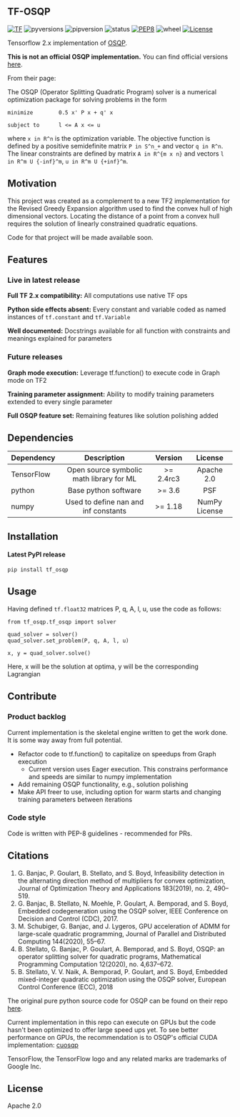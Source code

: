 ## TF-OSQP

[![TF](https://aleen42.github.io/badges/src/tensorflow.svg)](https://www.tensorflow.org/) ![pyversions](https://img.shields.io/pypi/pyversions/tf-osqp) ![pipversion](https://img.shields.io/pypi/v/tf-osqp) ![status](https://img.shields.io/pypi/status/tf-osqp) [![PEP8](https://img.shields.io/badge/code%20style-pep8-orange.svg)](https://www.python.org/dev/peps/pep-0008/) ![wheel](https://img.shields.io/pypi/format/tf-osqp) [![License](https://img.shields.io/badge/License-Apache%202.0-blue.svg)](https://opensource.org/licenses/Apache-2.0)


Tensorflow 2.x implementation of [OSQP](https://osqp.org/).  

**This is not an official OSQP implementation.** You can find official versions [here](https://github.com/oxfordcontrol/osqp).

From their page: 

The OSQP (Operator Splitting Quadratic Program) solver is a numerical
optimization package for solving problems in the form

    minimize        0.5 x' P x + q' x

    subject to      l <= A x <= u

where ``x in R^n`` is the optimization variable. The objective function
is defined by a positive semidefinite matrix ``P in S^n_+`` and vector
``q in R^n``. The linear constraints are defined by matrix
``A in R^{m x n}`` and vectors ``l in R^m U {-inf}^m``,
``u in R^m U {+inf}^m``.



## Motivation
This project was created as a complement to a new TF2 implementation for the Revised Greedy Expansion algorithm used to find the convex hull of high dimensional vectors. Locating the distance of a point from a convex hull requires the solution of linearly constrained quadratic equations.

Code for that project will be made available soon.


## Features

### Live in latest release
**Full TF 2.x compatibility:** All computations use native TF ops

**Python side effects absent:** Every constant and variable coded as named instances of ```tf.constant``` and ```tf.Variable```

**Well documented:** Docstrings available for all function with constraints and meanings explained for parameters

### Future releases
**Graph mode execution:** Leverage tf.function() to execute code in Graph mode on TF2

**Training parameter assignment:** Ability to modify training parameters extended to every single parameter

**Full OSQP feature set:** Remaining features like solution polishing added


## Dependencies

| Dependency   | Description | Version   | License
| ------------- |:-------------:| :----:|:---:|
| TensorFlow  | Open source symbolic math library for ML    | >= 2.4rc3 | Apache 2.0 
| python      | Base python software | >= 3.6      | PSF
| numpy | Used to define nan and inf constants | >= 1.18      | NumPy License


## Installation

#### Latest PyPI release

	pip install tf_osqp


## Usage

Having defined ```tf.float32``` matrices P, q, A, l, u, use the code as follows:

	from tf_osqp.tf_osqp import solver
	
    quad_solver = solver()
    quad_solver.set_problem(P, q, A, l, u)
    
    x, y = quad_solver.solve()

Here, x will be the solution at optima, y will be the corresponding Lagrangian


## Contribute

### Product backlog
Current implementation is the skeletal engine written to get the work done. It is some way away from full potential.  
- Refactor code to tf.function() to capitalize on speedups from Graph execution
	- Current version uses Eager execution. This constrains performance and speeds are similar to numpy implementation   
- Add remaining OSQP functionality, e.g., solution polishing
- Make API freer to use, including option for warm starts and changing training parameters between iterations

### Code style

Code is written with PEP-8 guidelines - recommended for PRs.

## Citations

1. G. Banjac, P. Goulart, B. Stellato, and S. Boyd, Infeasibility detection in the alternating direction method of multipliers for convex optimization, Journal of Optimization Theory and Applications 183(2019), no. 2, 490–519. 
2. G. Banjac, B. Stellato, N. Moehle, P. Goulart, A. Bemporad, and S. Boyd, Embedded codegeneration using the OSQP solver, IEEE Conference on Decision and Control (CDC), 2017. 
3. M. Schubiger, G. Banjac, and J. Lygeros, GPU acceleration of ADMM for large-scale quadratic programming, Journal of Parallel and Distributed Computing 144(2020), 55–67.
4. B. Stellato, G. Banjac, P. Goulart, A. Bemporad, and S. Boyd, OSQP: an operator splitting solver for quadratic programs, Mathematical Programming Computation 12(2020), no. 4,637–672.
5. B. Stellato, V. V. Naik, A. Bemporad, P. Goulart, and S. Boyd, Embedded mixed-integer quadratic optimization using the OSQP solver, European Control Conference (ECC), 2018

The original pure python source code for OSQP can be found on their repo [here](https://github.com/oxfordcontrol/osqp-python/tree/master/modulepurepy).

Current implementation in this repo can execute on GPUs but the code hasn't been optimized to offer large speed ups yet. To see better performance on GPUs, the recommendation is to OSQP's official CUDA implementation: [cuosqp](https://github.com/oxfordcontrol/cuosqp) 

TensorFlow, the TensorFlow logo and any related marks are trademarks of Google Inc.

## License
Apache 2.0 
